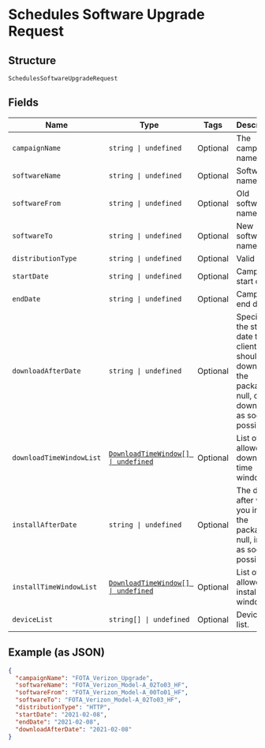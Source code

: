 
# Schedules Software Upgrade Request

## Structure

`SchedulesSoftwareUpgradeRequest`

## Fields

| Name | Type | Tags | Description |
|  --- | --- | --- | --- |
| `campaignName` | `string \| undefined` | Optional | The campaign name. |
| `softwareName` | `string \| undefined` | Optional | Software name. |
| `softwareFrom` | `string \| undefined` | Optional | Old software name. |
| `softwareTo` | `string \| undefined` | Optional | New software name. |
| `distributionType` | `string \| undefined` | Optional | Valid values |
| `startDate` | `string \| undefined` | Optional | Campaign start date. |
| `endDate` | `string \| undefined` | Optional | Campaign end date. |
| `downloadAfterDate` | `string \| undefined` | Optional | Specifies the starting date the client should download the package. If null, client downloads as soon as possible. |
| `downloadTimeWindowList` | [`DownloadTimeWindow[] \| undefined`](../../doc/models/download-time-window.md) | Optional | List of allowed download time windows. |
| `installAfterDate` | `string \| undefined` | Optional | The date after which you install the package. If null, install as soon as possible. |
| `installTimeWindowList` | [`DownloadTimeWindow[] \| undefined`](../../doc/models/download-time-window.md) | Optional | List of allowed install time windows. |
| `deviceList` | `string[] \| undefined` | Optional | Device IMEI list. |

## Example (as JSON)

```json
{
  "campaignName": "FOTA_Verizon_Upgrade",
  "softwareName": "FOTA_Verizon_Model-A_02To03_HF",
  "softwareFrom": "FOTA_Verizon_Model-A_00To01_HF",
  "softwareTo": "FOTA_Verizon_Model-A_02To03_HF",
  "distributionType": "HTTP",
  "startDate": "2021-02-08",
  "endDate": "2021-02-08",
  "downloadAfterDate": "2021-02-08"
}
```

